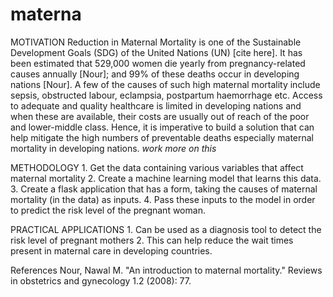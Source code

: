 # materna
MOTIVATION
Reduction in Maternal Mortality is one of the Sustainable Development Goals (SDG) of the United Nations (UN) [cite here]. It has been estimated that 529,000 women die yearly from pregnancy-related causes annually [Nour]; and 99% of these deaths occur in developing nations [Nour].  A few of the causes of such high maternal mortality include sepsis, obstructed labour, eclampsia, postpartum haemorrhage etc. Access to adequate and quality healthcare is limited in developing nations and when these are available, their costs are usually out of reach of the poor and lower-middle class. Hence, it is imperative to build a solution that can help mitigate the high numbers of preventable deaths especially maternal mortality in developing nations. *work more on this*

METHODOLOGY
    1. Get the data containing various variables that affect maternal mortality
    2. Create a machine learning model that learns this data.
    3. Create a flask application that has a form, taking the causes of maternal mortality (in the data) as inputs.
    4. Pass these inputs to the model in order to predict the risk level of the pregnant woman.

PRACTICAL APPLICATIONS
    1. Can be used as a diagnosis tool to detect the risk level of pregnant mothers
    2. This can help reduce the wait times present in maternal care in developing countries.

References
Nour, Nawal M. "An introduction to maternal mortality." Reviews in obstetrics and gynecology 1.2 (2008): 77.
